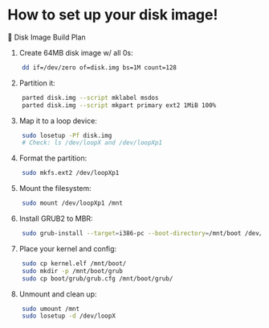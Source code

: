 # How to set up your disk image!

🧱 Disk Image Build Plan
1. Create 64MB disk image w/ all 0s:
```bash
    dd if=/dev/zero of=disk.img bs=1M count=128
```
2. Partition it:
```bash
    parted disk.img --script mklabel msdos
    parted disk.img --script mkpart primary ext2 1MiB 100%
```
3. Map it to a loop device:
```bash
    sudo losetup -Pf disk.img
    # Check: ls /dev/loopX and /dev/loopXp1
```
4. Format the partition:
```bash
    sudo mkfs.ext2 /dev/loopXp1
```
5. Mount the filesystem:
```bash
    sudo mount /dev/loopXp1 /mnt
```
6. Install GRUB2 to MBR:
```bash
    sudo grub-install --target=i386-pc --boot-directory=/mnt/boot /dev/loopX
```
7. Place your kernel and config:
```bash
    sudo cp kernel.elf /mnt/boot/
    sudo mkdir -p /mnt/boot/grub
    sudo cp boot/grub/grub.cfg /mnt/boot/grub/
```
8. Unmount and clean up:
```bash
    sudo umount /mnt
    sudo losetup -d /dev/loopX
```